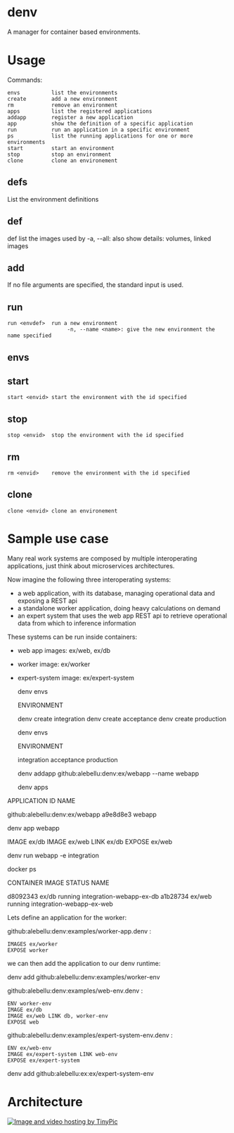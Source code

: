denv
====

A manager for container based environments.

# Usage

Commands:

    envs          list the environments
    create        add a new environment
    rm            remove an environment
    apps          list the registered applications
    addapp        register a new application
    app           show the definition of a specific application
    run           run an application in a specific environment
    ps            list the running applications for one or more environments
    start         start an environment
    stop          stop an environment
    clone         clone an environement

## defs

List the environment definitions

## def

def <envdef>  list the images used by <envdef>
                       -a, --all: also show details: volumes, linked images

## add

If no file arguments are specified, the standard input is used.

## run

    run <envdef>  run a new environment
                       -n, --name <name>: give the new environment the name specified

## envs

## start

    start <envid> start the environment with the id specified

## stop

    stop <envid>  stop the environment with the id specified

## rm

    rm <envid>    remove the environment with the id specified

## clone

    clone <envid> clone an environement


# Sample use case

Many real work systems are composed by multiple interoperating applications,
just think about microservices architectures.

Now imagine the following three interoperating systems:
- a web application, with its database, managing operational data and exposing a REST api
- a standalone worker application, doing heavy calculations on demand
- an expert system that uses the web app REST api to retrieve operational data from which to inference information

These systems can be run inside containers:
- web app images: ex/web, ex/db
- worker image: ex/worker
- expert-system image: ex/expert-system

  denv envs

  ENVIRONMENT

  denv create integration
  denv create acceptance
  denv create production

  denv envs

  ENVIRONMENT

  integration
  acceptance
  production

  denv addapp github:alebellu:denv:ex/webapp --name webapp

  denv apps

APPLICATION						ID			NAME

github:alebellu:denv:ex/webapp		a9e8d8e3	webapp

  denv app webapp

IMAGE ex/db
IMAGE ex/web LINK ex/db
EXPOSE ex/web

  denv run webapp -e integration

  docker ps

  CONTAINER   IMAGE     STATUS      NAME

  d8092343    ex/db     running     integration-webapp-ex-db
  a1b28734    ex/web    running     integration-webapp-ex-web







Lets define an application for the worker:

github:alebellu:denv:examples/worker-app.denv :

	IMAGES ex/worker
	EXPOSE worker

we can then add the application to our denv runtime:

denv add github:alebellu:denv:examples/worker-env

github:alebellu:denv:examples/web-env.denv :

	ENV worker-env
	IMAGE ex/db
	IMAGE ex/web LINK db, worker-env
	EXPOSE web

github:alebellu:denv:examples/expert-system-env.denv :

	ENV ex/web-env
	IMAGE ex/expert-system LINK web-env
	EXPOSE ex/expert-system

denv add github:alebellu:ex:ex/expert-system-env

# Architecture

<a href="http://tinypic.com?ref=35k8njp" target="_blank"><img src="http://i61.tinypic.com/35k8njp.jpg" border="0" alt="Image and video hosting by TinyPic"></a>

